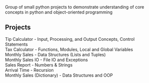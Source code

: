 Group of small python projects to demonstrate understanding of core concepts in python and object-oriented programming

## Projects
Tip Calculator - Input, Processing, and Output Concepts, Control Statements\
Tax Calculator - Functions, Modules, Local and Global Variables\
Monthly Sales - Data Structures (Lists and Tuples)\
Monthly Sales IO - File IO and Exceptions\
Sales Report - Numbers & Strings\
Arrival Time - Recursion\
Monthly Sales (Dictionary) - Data Structures and OOP
